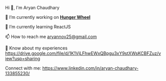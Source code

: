 

<!--
**aryannov25/aryannov25** is a ✨ _special_ ✨ repository because its `README.md` (this file) appears on your GitHub profile.

Here are some ideas to get you started:

- 🔭 I’m currently working on ...
- 🌱 I’m currently learning ...
- 👯 I’m looking to collaborate on ...
- 🤔 I’m looking for help with ...
- 💬 Ask me about ...
- 📫 How to reach me: ...
- 😄 Pronouns: ...
- ⚡ Fun fact: ...
-->


Hi 👋, I'm Aryan Chaudhary

🔭 I’m currently working on  **[Hunger Wheel](https://food-delivering-app.netlify.app/)**

🌱 I’m currently learning ReactJS

📫 How to reach me aryannov25@gmail.com

📄 Know about my experiences https://drive.google.com/file/d/1K1VjLFhwEWxQBpgu3xY9stXWsKCBFZuz/view?usp=sharing

Connect with me:
https://www.linkedin.com/in/aryan-chaudhary-133855230/
